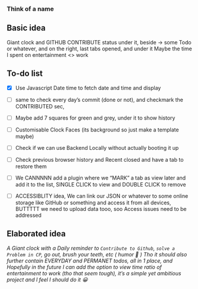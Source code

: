 ### Think of a name

## Basic idea
Giant clock and GITHUB CONTRIBUTE status under it, beside -> some Todo or whatever, and on the right, last tabs opened, and under it Maybe the time I spent on entertainment <> work

## To-do list

- [x] Use Javascript Date time to fetch date and time and display
  
- [ ] same to check every day’s commit (done or not), and checkmark the CONTRIBUTED sec,
- [ ] Maybe add 7 squares for green and grey, under it to show history
 
- [ ] Customisable Clock Faces (its background so just make a template maybe)

- [ ] Check if we can use Backend Locally without actually booting it up

- [ ] Check previous browser history and Recent closed and have a tab to restore them

- [ ] We CANNNNN add a plugin where we “MARK” a tab as view later and add it to the list, SINGLE CLICK to view and DOUBLE CLICK to remove

- [ ] ACCESSIBLITY idea, We can link our JSON or whatever to some online storage like GitHub or something and access it from all devices, BUTTTTT we need to upload data tooo, soo Access issues need to be addressed

## Elaborated idea

*A Giant clock with a Daily reminder to `Contribute to Github`, `solve a Problem in CP`, go out, brush your teeth, etc ( humor 💯 )
Tho it should also further contain EVERYDAY and PERMANET todos, all in 1 place, and Hopefully in the future I can add the option to view time ratio of entertainment to work (tho that seem tough), it’s a simple yet ambitious project and I feel I should do it 😀*
